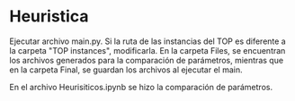 # Heuristica
Ejecutar archivo main.py. Si la ruta de las instancias del TOP es diferente a la carpeta "TOP instances", modificarla. En la carpeta Files, se encuentran los archivos generados para la comparación de parámetros, mientras que en la carpeta Final, se guardan los archivos al ejecutar el main.

En el archivo Heurisiticos.ipynb se hizo la comparación de parámetros.
